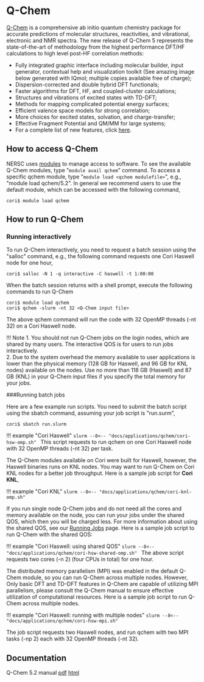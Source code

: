 # Q-Chem

[Q-Chem](http://www.q-chem.com/) is a comprehensive ab initio quantum chemistry package for accurate predictions of molecular structures, 
reactivities, and vibrational, electronic and NMR spectra. The new release of Q-Chem 5 represents the state-of-the-art of methodology from 
the highest performance DFT/HF calculations to high level post-HF correlation methods:

* Fully integrated graphic interface including molecular builder, input generator, contextual help and visualization toolkit 
(See amazing image below generated with IQmol; multiple copies available free of charge);
* Dispersion-corrected and double hybrid DFT functionals;
* Faster algorithms for DFT, HF, and coupled-cluster calculations;
* Structures and vibrations of excited states with TD-DFT;
* Methods for mapping complicated potential energy surfaces;
* Efficient valence space models for strong correlation;
* More choices for excited states, solvation, and charge-transfer;
* Effective Fragment Potential and QM/MM for large systems;
* For a complete list of new features, click [here](http://www.q-chem.com/qchem-website/whatsNew5.html). 

## How to access Q-Chem
NERSC uses [modules](../../environment/#nersc-modules-environment) to manage access to software. 
To see the available Q-Chem modules, type "`module avail qchem`" command. To access a specific qchem module, 
type "`module load <qchem modulefile>`", e.g., "module load qchem/5.2". 
In general we recommend users to use the default module, which can be accessed with the following command,

```shell
cori$ module load qchem
```
## How to run Q-Chem

### Running interactively

To run Q-Chem interactively, you need to request a batch session using
the "salloc" command, e.g., the following command requests one Cori
Haswell node for one hour,

```shell
cori$ salloc -N 1 -q interactive -C haswell -t 1:00:00
```
When the batch session returns with a shell prompt, execute the following commands to run Q-Chem 
```shell
cori$ module load qchem
cori$ qchem -slurm -nt 32 <Q-Chem input file>
```
The above qchem command will run the code with 32 OpenMP threads (-nt 32) on a Cori Haswell node.
 
!!! Note
	1. You should not run Q-Chem jobs on the login nodes, which are shared by many users. The interactive QOS is for users to run jobs interactively.  
	2. Due to the system overhead the memory available to user applications is lower than the physical memory (128 GB for Haswell, and 96 GB for KNL nodes) available on the nodes. Use no more than 118 GB (Haswell) and 87 GB (KNL) in your Q-Chem input files if you specify the total memory for your jobs.   

###Running batch jobs

Here are a few example run scripts. You need to submit the batch script using the sbatch command, assuming your job script is "run.surm",
 
```shell
cori$ sbatch run.slurm
```

!!! example "Cori Haswell"
    ```slurm
    --8<-- "docs/applications/qchem/cori-hsw-omp.sh"
    ```
This script requests to run qchem on one Cori Haswell node with 32 OpenMP threads (-nt 32) per task.

The Q-Chem modules available on Cori were built for Haswell, however, the Haswell binaries runs on KNL nodes. You may want to run Q-Chem on Cori KNL nodes for a better job throughput. Here is a sample job script for **Cori KNL**, 

!!! example "Cori KNL"
    ```slurm
    --8<-- "docs/applications/qchem/cori-knl-omp.sh"
    ```
	
If you run single node Q-Chem jobs and do not need all the cores and
memory available on the node, you can run your jobs under the shared
QOS, which then you will be charged less. For more information about
using the shared QOS, see
our [Running Jobs](../../jobs/examples/index.md#shared) page. Here is
a sample job script to run Q-Chem with the shared QOS:

!!! example "Cori Haswell: using shared QOS"
    ```slurm
    --8<-- "docs/applications/qchem/cori-hsw-shared-omp.sh"
    ```
The above script requests two cores (-n 2) (four CPUs in total) for one hour.

The distributed memory parallelism (MPI) was enabled in the default
Q-Chem module, so you can run Q-Chem across multiple nodes. However,
Only basic DFT and TD-DFT features in Q-Chem are capable of utilizing
MPI parallelism, please consult the Q-Chem manual to ensure effective
utilization of computational resources.  Here is a sample job script
to run Q-Chem across multiple nodes.

!!! example "Cori Haswell: running with multiple nodes"
    ```slurm
    --8<-- "docs/applications/qchem/cori-hsw-mpi.sh"
    ```
	
The job script requests two Haswell nodes, and run qchem with two MPI
tasks (-np 2) each with 32 OpenMP threads (-nt 32).

## Documentation

Q-Chem 5.2 manual [pdf](http://manual.q-chem.com/5.2/qchem_manual_5.2.pdf) [html](http://manual.q-chem.com/5.2/) 
